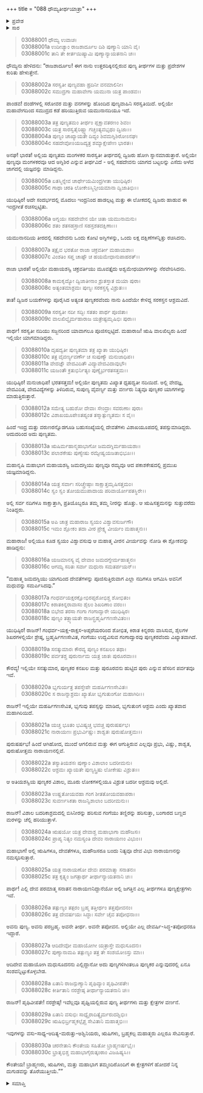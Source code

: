 +++
title = "088 ಧೌಮ್ಯತೀರ್ಥಯಾತ್ರಾ"
+++

<details><summary>ಪ್ರವೇಶ</summary>


।।   ಓಂ ಓಂ ನಮೋ ನಾರಾಯಣಾಯ।।   ಶ್ರೀ ವೇದವ್ಯಾಸಾಯ ನಮಃ ।।

ಶ್ರೀ ಕೃಷ್ಣದ್ವೈಪಾಯನ ವೇದವ್ಯಾಸ ವಿರಚಿತ  

**ಶ್ರೀ ಮಹಾಭಾರತ**

**ಆರಣ್ಯಕ ಪರ್ವ**

**ತೀರ್ಥಯಾತ್ರಾ ಪರ್ವ**

**ಅಧ್ಯಾಯ 88**

</details>


<details><summary>ಸಾರ</summary>

ಧೌಮ್ಯನು ಯುಧಿಷ್ಠಿರನಿಗೆ ಉತ್ತರದಿಕ್ಕಿನಲ್ಲಿರುವ ತೀರ್ಥಕ್ಷೇತ್ರಗಳ ಕುರಿತು ಹೇಳಿದುದು (1-30).

</details>


> 03088001 ಧೌಮ್ಯ ಉವಾಚ।  
03088001a ಉದೀಚ್ಯಾಂ ರಾಜಶಾರ್ದೂಲ ದಿಶಿ ಪುಣ್ಯಾನಿ ಯಾನಿ ವೈ।  
03088001c ತಾನಿ ತೇ ಕೀರ್ತಯಿಷ್ಯಾಮಿ ಪುಣ್ಯಾನ್ಯಾಯತನಾನಿ ಚ।।

ಧೌಮ್ಯನು ಹೇಳಿದನು: “ರಾಜಶಾರ್ದೂಲ! ಈಗ ನಾನು ಉತ್ತರದಿಕ್ಕಿನಲ್ಲಿರುವ  ಪುಣ್ಯ ತೀರ್ಥಗಳ ಮತ್ತು ಪ್ರದೇಶಗಳ ಕುರಿತು ಹೇಳುತ್ತೇನೆ.

> 03088002a ಸರಸ್ವತೀ ಪುಣ್ಯವಹಾ ಹ್ರದಿನೀ ವನಮಾಲಿನೀ।  
03088002c ಸಮುದ್ರಗಾ ಮಹಾವೇಗಾ ಯಮುನಾ ಯತ್ರ ಪಾಂಡವ।।

ಪಾಂಡವ! ದಂಡೆಗಳಲ್ಲಿ ಸರೋವರ ಮತ್ತು ವನಗಳನ್ನು ಹೊಂದಿದ ಪುಣ್ಯವಾಹಿನಿ ಸರಸ್ವತಿಯಿದೆ. ಅಲ್ಲಿಯೇ ಮಹಾವೇಗದಿಂದ ಸಮುದ್ರದ ಕಡೆ ಹರಿಯುತ್ತಿರುವ ಯಮುನಾನದಿಯೂ ಇದೆ.

> 03088003a ತತ್ರ ಪುಣ್ಯತಮಂ ತೀರ್ಥಂ ಪ್ಲಕ್ಷಾವತರಣಂ ಶಿವಂ।  
03088003c ಯತ್ರ ಸಾರಸ್ವತೈರಿಷ್ಟ್ವಾ ಗಚ್ಚಂತ್ಯವಭೃಥಂ ದ್ವಿಜಾಃ।।  
03088004a ಪುಣ್ಯಂ ಚಾಖ್ಯಾಯತೇ ದಿವ್ಯಂ ಶಿವಮಗ್ನಿಶಿರೋಽನಘ।  
03088004c ಸಹದೇವೋಽಯಜದ್ಯತ್ರ ಶಮ್ಯಾಕ್ಷೇಪೇಣ ಭಾರತ।।

ಅನಘ! ಭಾರತ! ಅಲ್ಲಿಯ ಪುಣ್ಯತಮ ಮಂಗಳಕರ ಸಾರಸ್ವತೀ ತೀರ್ಥದಲ್ಲಿ ದ್ವಿಜರು ಹೋಗಿ ಸ್ನಾನಮಾಡುತ್ತಾರೆ. ಅಲ್ಲಿಯೇ ಪುಣ್ಯವೂ ಮಂಗಳಕರವೂ ಆದ ಅಗ್ನಿಶಿರ ಎನ್ನುವ ತೀರ್ಥವಿದೆ - ಅಲ್ಲಿ ಸಹದೇವನು ಯಾಗದ ಬಟ್ಟಲನ್ನು ಎಸೆದು ಅಳೆದ ಜಾಗದಲ್ಲಿ ಯಜ್ಞವನ್ನು ಮಾಡಿದ್ದನು.

> 03088005a ಏತಸ್ಮಿನ್ನೇವ ಚಾರ್ಥೇಯಮಿಂದ್ರಗೀತಾ ಯುಧಿಷ್ಠಿರ।  
03088005c ಗಾಥಾ ಚರತಿ ಲೋಕೇಽಸ್ಮಿನ್ಗೀಯಮಾನಾ ದ್ವಿಜಾತಿಭಿಃ।।

ಯುಧಿಷ್ಠಿರ! ಅದೇ ಸಂದರ್ಭದಲ್ಲಿ ಮೊದಲು ಇಂದ್ರನಿಂದ ಹಾಡಲ್ಪಟ್ಟ ಮತ್ತು ಈ ಲೋಕದಲ್ಲಿ ದ್ವಿಜರು ಹಾಡುವ ಈ ಇಂದ್ರಗೀತೆ ರಚಿಸಲ್ಪಟ್ಟಿತು.

> 03088006a ಅಗ್ನಯಃ ಸಹದೇವೇನ ಯೇ ಚಿತಾ ಯಮುನಾಮನು।  
03088006c ಶತಂ ಶತಸಹಸ್ರಾಣಿ ಸಹಸ್ರಶತದಕ್ಷಿಣಾಃ।।

ಯಮುನಾನದಿಯ ತೀರದಲ್ಲಿ ಸಹದೇವನು ಒಂದು ಕೋಟಿ ಅಗ್ನಿಗಳನ್ನು, ಒಂದು ಲಕ್ಷ ದಕ್ಷಿಣೆಗಳನ್ನಿತ್ತು ರಚಿಸಿದನು.

> 03088007a ತತ್ರೈವ ಭರತೋ ರಾಜಾ ಚಕ್ರವರ್ತೀ ಮಹಾಯಶಾಃ।   
03088007c ವಿಂಶತಿಂ ಸಪ್ತ ಚಾಷ್ಟೌ ಚ ಹಯಮೇಧಾನುಪಾಹರತ್।।

ರಾಜಾ ಭಾರತ! ಅಲ್ಲಿಯೇ ಮಹಾಯಶಸ್ವಿ ಚಕ್ರವರ್ತಿಯು ಮೂವತ್ತೈದು ಅಶ್ವಮೇಧಯಾಗಗಳನ್ನು ನೆರವೇರಿಸಿದನು.

> 03088008a ಕಾಮಕೃದ್ಯೋ ದ್ವಿಜಾತೀನಾಂ ಶ್ರುತಸ್ತಾತ ಮಯಾ ಪುರಾ।  
03088008c ಅತ್ಯಂತಮಾಶ್ರಮಃ ಪುಣ್ಯಃ ಸರಕಸ್ತಸ್ಯ ವಿಶ್ರುತಃ।।

ತಾತ! ದ್ವಿಜರ ಬಯಕೆಗಳನ್ನು ಪೂರೈಸಿದ ಅತ್ಯಂತ ಪುಣ್ಯಕರವೆಂದು ನಾನು ಹಿಂದೆಯೇ ಕೇಳಿದ್ದ ಸರಕಸ್ತನ ಆಶ್ರಮವಿದೆ.

> 03088009a ಸರಸ್ವತೀ ನದೀ ಸದ್ಭಿಃ ಸತತಂ ಪಾರ್ಥ ಪೂಜಿತಾ।  
03088009c ವಾಲಖಿಲ್ಯೈರ್ಮಹಾರಾಜ ಯತ್ರೇಷ್ಟಮೃಷಿಭಿಃ ಪುರಾ।।

ಪಾರ್ಥ! ಸರಸ್ವತೀ ನದಿಯು ಸಜ್ಜನರಿಂದ ಯಾವಾಗಲೂ ಪೂಜಿಸಲ್ಪಟ್ಟಿದೆ. ಮಹಾರಾಜ! ಋಷಿ ವಾಲಖಿಲ್ಯರು ಹಿಂದೆ ಇಲ್ಲಿಯೇ ಯಾಗಮಾಡಿದ್ದರು.

> 03088010a ದೃಷದ್ವತೀ ಪುಣ್ಯತಮಾ ತತ್ರ ಖ್ಯಾತಾ ಯುಧಿಷ್ಠಿರ।   
03088010c ತತ್ರ ವೈವರ್ಣ್ಯವರ್ಣೌ ಚ ಸುಪುಣ್ಯೌ ಮನುಜಾಧಿಪ।।  
03088011a ವೇದಜ್ಞೌ ವೇದವಿದಿತೌ ವಿದ್ಯಾವೇದವಿದಾವುಭೌ।  
03088011c ಯಜಂತೌ ಕ್ರತುಭಿರ್ನಿತ್ಯಂ ಪುಣ್ಯೈರ್ಭರತಸತ್ತಮ।।

ಯುಧಿಷ್ಠಿರ! ಮನುಜಾಧಿಪ! ಭರತಸತ್ತಮ! ಅಲ್ಲಿಯೇ ಪುಣ್ಯತಮ ವಿಖ್ಯಾತ ಧೃಷದ್ವತೀ ನದಿಯಿದೆ. ಅಲ್ಲಿ ವೇದಜ್ಞ, ವೇದವಿದಿತ, ವೇದವಿದ್ಯೆಗಳನ್ನು ತಿಳಿದಿರುವ, ಸುಪುಣ್ಯ ವೈವರ್ಣ್ಯ ಮತ್ತು ವರ್ಣರು ನಿತ್ಯವೂ ಪುಣ್ಯಕರ ಯಾಗಗಳನ್ನು ಮಾಡುತ್ತಿರುತ್ತಾರೆ.

> 03088012a ಸಮೇತ್ಯ ಬಹುಶೋ ದೇವಾಃ ಸೇಂದ್ರಾಃ ಸವರುಣಾಃ ಪುರಾ।  
03088012c ವಿಶಾಖಯೂಪೇಽತಪ್ಯಂತ ತಸ್ಮಾತ್ಪುಣ್ಯತಮಃ ಸ ವೈ।।

ಹಿಂದೆ ಇಂದ್ರ ಮತ್ತು ವರುಣರನ್ನೊಡಗೂಡಿ ಬಹುಸಂಖ್ಯೆಯಲ್ಲಿ ದೇವತೆಗಳು ವಿಶಾಖಯೂಪದಲ್ಲಿ ತಪಸ್ಸುಮಾಡಿದ್ದರು. ಆದುದರಿಂದ ಅದು ಪುಣ್ಯತಮ.

> 03088013a ಋಷಿರ್ಮಹಾನ್ಮಹಾಭಾಗೋ ಜಮದಗ್ನಿರ್ಮಹಾಯಶಾಃ।   
03088013c ಪಲಾಶಕೇಷು ಪುಣ್ಯೇಷು ರಮ್ಯೇಷ್ವಯಜತಾಭಿಭೂಃ।।

ಮಹಾನೃಷಿ ಮಹಾಭಾಗ ಮಹಾಯಶಸ್ವಿ ಜಮದಗ್ನಿಯು ಪುಣ್ಯವೂ ರಮ್ಯವೂ ಆದ ಪಕಾಶಕೇಷದಲ್ಲಿ ಪ್ರಮುಖ ಯಜ್ಞಮಾಡಿದ್ದನು.

> 03088014a ಯತ್ರ ಸರ್ವಾಃ ಸರಿಚ್ಚ್ರೇಷ್ಠಾಃ ಸಾಕ್ಷಾತ್ತಮೃಷಿಸತ್ತಮಂ।  
03088014c ಸ್ವಂ ಸ್ವಂ ತೋಯಮುಪಾದಾಯ ಪರಿವಾರ್ಯೋಪತಸ್ಥಿರೇ।।

ಅಲ್ಲಿ ಸರ್ವ ನದಿಗಳೂ ಸಾಕ್ಷಾತ್ತಾಗಿ, ಪ್ರತಿಯೊಬ್ಬರೂ ತಮ್ಮ ತಮ್ಮ ನೀರನ್ನು ಹೊತ್ತು. ಆ ಋಷಿಸತ್ತಮನನ್ನು ಸುತ್ತುವರೆದು ನಿಂತಿದ್ದರು.

> 03088015a ಅಪಿ ಚಾತ್ರ ಮಹಾರಾಜ ಸ್ವಯಂ ವಿಶ್ವಾವಸುರ್ಜಗೌ।  
03088015c ಇಮಂ ಶ್ಲೋಕಂ ತದಾ ವೀರ ಪ್ರೇಕ್ಷ್ಯ ವೀರ್ಯಂ ಮಹಾತ್ಮನಃ।।

ಮಹಾರಾಜ! ಅಲ್ಲಿಯೂ ಕೂಡ ಸ್ವಯಂ ವಿಶ್ವಾವಸುವು ಆ ಮಹಾತ್ಮ ವೀರನ ವೀರ್ಯವನ್ನು ನೋಡಿ ಈ ಶ್ಲೋಕವನ್ನು ಹಾಡಿದ್ದನು:

> 03088016a ಯಜಮಾನಸ್ಯ ವೈ ದೇವಾಂ ಜಮದಗ್ನೇರ್ಮಹಾತ್ಮನಃ।   
03088016c ಆಗಮ್ಯ ಸರಿತಃ ಸರ್ವಾ ಮಧುನಾ ಸಮತರ್ಪಯನ್।।

“ಮಹಾತ್ಮ ಜಮದಗ್ನಿಯು ಯಾಗದಿಂದ ದೇವತೆಗಳನ್ನು ಪೂಜಿಸುತ್ತಿರುವಾಗ ಎಲ್ಲಾ ನದಿಗಳೂ ಆಗಮಿಸಿ ಅವನಿಗೆ ಮಧುವನ್ನು ಸಮರ್ಪಿಸಿದವು.”

> 03088017a ಗಂಧರ್ವಯಕ್ಷರಕ್ಷೋಭಿರಪ್ಸರೋಭಿಶ್ಚ ಶೋಭಿತಂ।  
03088017c ಕಿರಾತಕಿನ್ನರಾವಾಸಂ ಶೈಲಂ ಶಿಖರಿಣಾಂ ವರಂ।।  
03088018a ಬಿಭೇದ ತರಸಾ ಗಂಗಾ ಗಂಗಾದ್ವಾರೇ ಯುಧಿಷ್ಠಿರ।  
03088018c ಪುಣ್ಯಂ ತತ್ಖ್ಯಾಯತೇ ರಾಜನ್ಬ್ರಹ್ಮರ್ಷಿಗಣಸೇವಿತಂ।।

ಯುಧಿಷ್ಠಿರ! ರಾಜನ್! ಗಂಧರ್ವ-ಯಕ್ಷ-ರಾಕ್ಷಸ-ಅಪ್ಸರೆಯರರಿಂದ ಶೋಭಿತ, ಕಿರಾತ ಕಿನ್ನರರು ವಾಸಿಸುವ, ಶೈಲಗಳ ಶಿಖರಗಳಲ್ಲಿಯೇ ಶ್ರೇಷ್ಠ, ಬ್ರಹ್ಮರ್ಷಿಗಣಸೇವಿತ, ಗಂಗೆಯು ಉದ್ಭವಿಸುವ ಗಂಗಾದ್ವಾರವು ಪುಣ್ಯಕರವೆಂದು ವಿಖ್ಯಾತವಾಗಿದೆ.

> 03088019a ಸನತ್ಕುಮಾರಃ ಕೌರವ್ಯ ಪುಣ್ಯಂ ಕನಖಲಂ ತಥಾ।  
03088019c ಪರ್ವತಶ್ಚ ಪುರುರ್ನಾಮ ಯತ್ರ ಜಾತಃ ಪುರೂರವಾಃ।।

ಕೌರವ್ಯ! ಇಲ್ಲಿಯೇ ಸನತ್ಕುಮಾರ, ಪುಣ್ಯಕರ ಕನಖಲ ಮತ್ತು ಪುರೂರವನು ಹುಟ್ಟಿದ ಪುರು ಎನ್ನುವ ಹೆಸರಿನ ಪರ್ವತವೂ ಇವೆ.

> 03088020a ಭೃಗುರ್ಯತ್ರ ತಪಸ್ತೇಪೇ ಮಹರ್ಷಿಗಣಸೇವಿತಃ।   
03088020c ಸ ರಾಜನ್ನಾಶ್ರಮಃ ಖ್ಯಾತೋ ಭೃಗುತುಂಗೋ ಮಹಾಗಿರಿಃ।।

ರಾಜನ್! ಇಲ್ಲಿಯೇ ಮಹರ್ಷಿಗಣಸೇವಿತ, ಭೃಗುವು ತಪಸ್ಸನ್ನು ಮಾಡಿದ, ಭೃಗುತುಂಗ ಆಶ್ರಮ ಎಂದು ಖ್ಯಾತವಾದ ಮಹಾಗಿರಿಯಿದೆ.

> 03088021a ಯಚ್ಚ ಭೂತಂ ಭವಿಷ್ಯಚ್ಚ ಭವಚ್ಚ ಪುರುಷರ್ಷಭ।  
03088021c ನಾರಾಯಣಃ ಪ್ರಭುರ್ವಿಷ್ಣುಃ ಶಾಶ್ವತಃ ಪುರುಷೋತ್ತಮಃ।।

ಪುರುಷರ್ಷಭ! ಹಿಂದೆ ಆಗಿಹೋದ, ಮುಂದೆ ಆಗಲಿರುವ ಮತ್ತು ಈಗ ಆಗುತ್ತಿರುವ ಎಲ್ಲವೂ ಪ್ರಭು, ವಿಷ್ಣು, ಶಾಶ್ವತ, ಪುರುಷೋತ್ತಮ ನಾರಾಯಣನಲ್ಲಿವೆ.

> 03088022a ತಸ್ಯಾತಿಯಶಸಃ ಪುಣ್ಯಾಂ ವಿಶಾಲಾಂ ಬದರೀಮನು।  
03088022c ಆಶ್ರಮಃ ಖ್ಯಾಯತೇ ಪುಣ್ಯಸ್ತ್ರಿಷು ಲೋಕೇಷು ವಿಶ್ರುತಃ।।

ಆ ಅತಿಯಶಸ್ವಿಯ ಪುಣ್ಯಕರ ವಿಶಾಲ, ಮೂರು ಲೋಕಗಳಲ್ಲಿಯೂ ವಿಶ್ರುತ ಬದರೀ ಆಶ್ರಮವು ಅಲ್ಲಿದೆ.

> 03088023a ಉಷ್ಣತೋಯವಹಾ ಗಂಗ ಶೀತತೋಯವಹಾಪರಾ।   
03088023c ಸುವರ್ಣಸಿಕತಾ ರಾಜನ್ವಿಶಾಲಾಂ ಬದರೀಮನು।।

ರಾಜನ್! ವಿಶಾಲ ಬದರಿಕಾಶ್ರಮದಲ್ಲಿ ಬಿಸಿನೀರನ್ನು ಹರಿಸುವ ಗಂಗೆಯು ತಣ್ಣಿರನ್ನು ಹರಿಸುತ್ತಾ, ಬಂಗಾರದ ಬಣ್ಣದ ಮರಳನ್ನು ಚೆಲ್ಲಿ ಹರಿಯುತ್ತಾಳೆ.

> 03088024a ಋಷಯೋ ಯತ್ರ ದೇವಾಶ್ಚ ಮಹಾಭಾಗಾ ಮಹೌಜಸಃ।  
03088024c ಪ್ರಾಪ್ಯ ನಿತ್ಯಂ ನಮಸ್ಯಂತಿ ದೇವಂ ನಾರಾಯಣಂ ವಿಭುಂ।।

ಮಹಾಭಾಗ! ಅಲ್ಲಿ ಋಷಿಗಳೂ, ದೇವತೆಗಳೂ, ಮಹೌಜಸರೂ ಬಂದು ನಿತ್ಯವೂ ದೇವ ವಿಭು ನಾರಾಯಣನನ್ನು ನಮಸ್ಕರಿಸುತ್ತಾರೆ.

> 03088025a ಯತ್ರ ನಾರಾಯಣೋ ದೇವಃ ಪರಮಾತ್ಮಾ ಸನಾತನಃ।  
03088025c ತತ್ರ ಕೃತ್ಸ್ನಂ ಜಗತ್ಪಾರ್ಥ ತೀರ್ಥಾನ್ಯಾಯತನಾನಿ ಚ।।

ಪಾರ್ಥ! ಎಲ್ಲಿ ದೇವ ಪರಮಾತ್ಮ ಸನಾತನ ನಾರಾಯಣನಿದ್ದಾನೆಯೋ ಅಲ್ಲಿ ಜಗತ್ತಿನ ಎಲ್ಲ ತೀರ್ಥಗಳೂ ಪುಣ್ಯಕ್ಷೇತ್ರಗಳು ಇವೆ.

> 03088026a ತತ್ಪುಣ್ಯಂ ತತ್ಪರಂ ಬ್ರಹ್ಮ ತತ್ತೀರ್ಥಂ ತತ್ತಪೋವನಂ।   
03088026c ತತ್ರ ದೇವರ್ಷಯಃ ಸಿದ್ಧಾಃ ಸರ್ವೇ ಚೈವ ತಪೋಧನಾಃ।।

ಅವನು ಪುಣ್ಯ. ಅವನು ಪರಬ್ರಹ್ಮ. ಅವನೇ ತೀರ್ಥ. ಅವನೇ ತಪೋವನ. ಅಲ್ಲಿಯೇ ಎಲ್ಲ ದೇವರ್ಷಿ-ಸಿದ್ಧ-ತಪೋಧನರೂ ಇದ್ದಾರೆ.

> 03088027a ಆದಿದೇವೋ ಮಹಾಯೋಗೀ ಯತ್ರಾಸ್ತೇ ಮಧುಸೂದನಃ।  
03088027c ಪುಣ್ಯಾನಾಮಪಿ ತತ್ಪುಣ್ಯಂ ತತ್ರ ತೇ ಸಂಶಯೋಽಸ್ತು ಮಾ।।

ಆದಿದೇವ ಮಹಾಯೋಗಿ ಮಧುಸೂದನನು ಎಲ್ಲಿದ್ದಾನೋ ಅದು ಪುಣ್ಯಗಳಿಗಿಂತಲೂ ಪುಣ್ಯಕರ ಎನ್ನುವುದರಲ್ಲಿ ಏನೂ ಸಂಶವನ್ನಿಟ್ಟುಕೊಳ್ಳಬೇಡ.

> 03088028a ಏತಾನಿ ರಾಜನ್ಪುಣ್ಯಾನಿ ಪೃಥಿವ್ಯಾಂ ಪೃಥಿವೀಪತೇ।  
03088028c ಕೀರ್ತಿತಾನಿ ನರಶ್ರೇಷ್ಠ ತೀರ್ಥಾನ್ಯಾಯತನಾನಿ ಚ।।

ರಾಜನ್! ಪೃಥಿವೀಪತೇ! ನರಶ್ರೇಷ್ಠ! ಇವೆಲ್ಲವೂ ಪೃಥ್ವಿಯಲ್ಲಿರುವ ಪುಣ್ಯ ತೀರ್ಥಗಳು ಮತ್ತು ಕ್ಷೇತ್ರಗಳ ವರ್ಣನೆ.

> 03088029a ಏತಾನಿ ವಸುಭಿಃ ಸಾಧ್ಯೈರಾದಿತ್ಯೈರ್ಮರುದಶ್ವಿಭಿಃ।   
03088029c ಋಷಿಭಿರ್ಬ್ರಹ್ಮಕಲ್ಪೈಶ್ಚ ಸೇವಿತಾನಿ ಮಹಾತ್ಮಭಿಃ।।

ಇವುಗಳನ್ನು ವಸು-ಸಾಧ್ಯ-ಆದಿತ್ಯ-ಮರುತ್ತು-ಅಶ್ವಿನಿಯರು, ಋಷಿಗಳು, ಬ್ರಹ್ಮಕಲ್ಪ ಮಹಾತ್ಮರು ಎಲ್ಲರೂ ಸೇವಿಸುತ್ತಾರೆ.

> 03088030a ಚರನೇತಾನಿ ಕೌಂತೇಯ ಸಹಿತೋ ಬ್ರಾಹ್ಮಣರ್ಷಭೈಃ।  
03088030c ಭ್ರಾತೃಭಿಶ್ಚ ಮಹಾಭಾಗೈರುತ್ಕಂಠಾಂ ವಿಜಹಿಷ್ಯಸಿ।।

ಕೌಂತೇಯ! ಬ್ರಾಹ್ಮಣರು, ಋಷಿಗಳು, ಮತ್ತು ಮಹಾಭಾಗ ತಮ್ಮಂದಿರೊಂದಿಗೆ ಈ ಕ್ಷೇತ್ರಗಳಿಗೆ ಹೋದರೆ ನಿನ್ನ ದುಗುಡವನ್ನು ತೊರೆಯುತ್ತೀಯೆ.””

<details><summary>ಸಮಾಪ್ತಿ</summary>

ಇತಿ ಶ್ರೀ ಮಹಾಭಾರತೇ ಆರಣ್ಯಕಪರ್ವಣಿ ತೀರ್ಥಯಾತ್ರಾಪರ್ವಣಿ ಧೌಮ್ಯತೀರ್ಥಯಾತ್ರಾಯಾಂ ಅಷ್ಟಾಶೀತಿತಮೋಽಧ್ಯಾಯಃ।  
ಇದು ಮಹಾಭಾರತದ ಆರಣ್ಯಕಪರ್ವದಲ್ಲಿ ತೀರ್ಥಯಾತ್ರಾಪರ್ವದಲ್ಲಿ ಧೌಮ್ಯತೀರ್ಥಯಾತ್ರಾ ಎನ್ನುವ ಎಂಭತ್ತೆಂಟನೆಯ ಅಧ್ಯಾಯವು.


</details>
